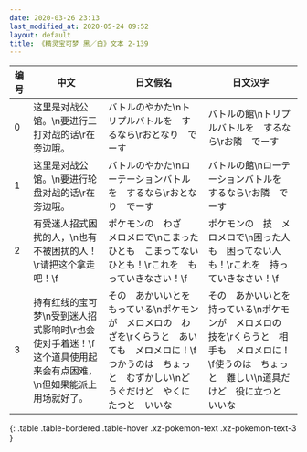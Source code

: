 ```yaml
---
date: 2020-03-26 23:13
last_modified_at: 2020-05-24 09:52
layout: default
title: 《精灵宝可梦 黑／白》文本 2-139
---
```

| 编号 | 中文 | 日文假名 | 日文汉字 |
| ---- | ---- | ---- | --- |
| 0 | 这里是对战公馆。\n要进行三打对战的话\r在旁边哦。 | バトルのやかた\nトリプルバトルを　するなら\rおとなり　でーす | バトルの館\nトリプルバトルを　するなら\rお隣　でーす |
| 1 | 这里是对战公馆。\n要进行轮盘对战的话\r在旁边哦。 | バトルのやかた\nローテーションバトルを　するなら\rおとなり　でーす | バトルの館\nローテーションバトルを　するなら\rお隣　でーす |
| 2 | 有受迷人招式困扰的人，\n也有不被困扰的人！\r请把这个拿走吧！\f | ポケモンの　わざ　メロメロで\nこまったひとも　こまってないひとも！\rこれを　もっていきなさい！\f | ポケモンの　技　メロメロで\n困った人も　困ってない人も！\rこれを　持っていきなさい！\f |
| 3 | 持有红线的宝可梦\n受到迷人招式影响时\r也会使对手着迷！\f这个道具使用起来会有点困难，\n但如果能派上用场就好了。 | その　あかいいとを　もっている\nポケモンが　メロメロの　わざを\rくらうと　あいても　メロメロに！\fつかうのは　ちょっと　むずかしい\nどうぐだけど　やくにたつと　いいな | その　あかいいとを　持っている\nポケモンが　メロメロの　技を\rくらうと　相手も　メロメロに！\f使うのは　ちょっと　難しい\n道具だけど　役に立つと　いいな |
{: .table .table-bordered .table-hover .xz-pokemon-text .xz-pokemon-text-3 }
